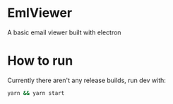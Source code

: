 # EmlViewer

A basic email viewer built with electron

# How to run
Currently there aren't any release builds, run dev with:
```sh
yarn && yarn start
```

